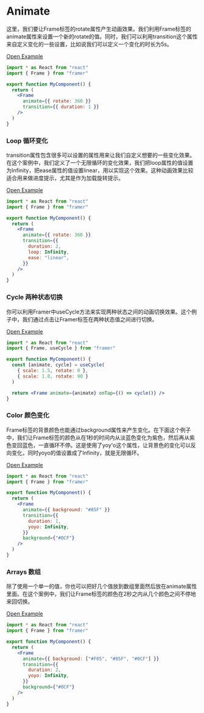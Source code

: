 # Animate

这里，我们要让Frame标签的rotate属性产生动画效果。我们利用Frame标签的animate属性来设置一个新的rotate的值。同时，我们可以利用transition这个属性来自定义变化的一些设置，比如说我们可以定义一个变化的时长为5s。

[Open Example](https://codesandbox.io/s/ykppk6k3wv)

```jsx
import * as React from "react"
import { Frame } from "framer"

export function MyComponent() {
  return (
    <Frame
      animate={{ rotate: 360 }}
      transition={{ duration: 1 }}
    />
  )
}

```



### Loop 循环变化

transition属性包含很多可以设置的属性用来让我们自定义想要的一些变化效果。在这个案例中，我们定义了一个无限循环的变化效果，我们把loop属性的值设置为Infinity，把ease属性的值设置linear，用以实现这个效果。这种动画效果比较适合用来做进度提示，尤其是作为加载旋转提示。

[Open Example](https://codesandbox.io/s/wqz8n1wk05)

```jsx
import * as React from "react"
import { Frame } from "framer"

export function MyComponent() {
  return (
    <Frame
      animate={{ rotate: 360 }}
      transition={{
        duration: 2,
        loop: Infinity,
        ease: "linear",
      }}
    />
  )
}
```



### Cycle 两种状态切换

你可以利用Framer中useCycle方法来实现两种状态之间的动画切换效果。这个例子中，我们通过点击让Framer标签在两种状态值之间进行切换。

[Open Example](https://codesandbox.io/s/xl7nmv46wq)

```jsx
import * as React from "react"
import { Frame, useCycle } from "framer"

export function MyComponent() {
  const [animate, cycle] = useCycle(
    { scale: 1.5, rotate: 0 },
    { scale: 1.0, rotate: 90 }
  )

  return <Frame animate={animate} onTap={() => cycle()} />
}
```



### Color 颜色变化

Frame标签的背景颜色也能通过background属性来产生变化。在下面这个例子中，我们让Frame标签的颜色从在1秒的时间内从淡蓝色变化为紫色，然后再从紫色变回蓝色，一直循环不停。这是使用了yoy'o这个属性，让背景色的变化可以反向变化，同时yoyo的值设置成了Infinity，就是无限循环。

[Open Example](https://codesandbox.io/s/vv8ll0pmk7)

```jsx
import * as React from "react"
import { Frame } from "framer"

export function MyComponent() {
  return (
    <Frame
      animate={{ background: "#85F" }}
      transition={{
        duration: 1,
        yoyo: Infinity,
      }}
      background={"#0CF"}
    />
  )
}
```



### Arrays 数组 

除了使用一个单一的值，你也可以把好几个值放到数组里面然后放在animate属性里面。在这个案例中，我们让Frame标签的颜色在2秒之内从几个颜色之间不停地来回切换。

[Open Example](https://codesandbox.io/s/o4j24j2zmq)

```jsx
import * as React from "react"
import { Frame } from "framer"

export function MyComponent() {
  return (
    <Frame
      animate={{ background: ["#F05", "#85F", "#0CF"] }}
      transition={{
        duration: 2,
        yoyo: Infinity,
      }}
      background={"#0CF"}
    />
  )
}
```













